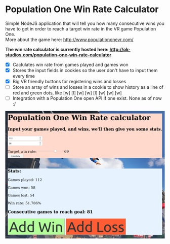 # Population One Win Rate Calculator
Simple NodeJS application that will tell you how many consecutive wins you have to get in order to reach a target win rate in the VR game Population One.  
More about the game here: http://www.populationonevr.com/

**The win rate calculator is currently hosted here: http://ok-studios.com/population-one-win-rate-calculator**

- [x] Caclulates win rate from games played and games won
- [x] Stores the input fields in cookies so the user don't have to input them every time
- [x] Big VR friendly buttons for registering wins and losses
- [ ] Store an array of wins and losses in a cookie to show history as a line of red and green dots, like [w] [l] [w] [w] [l] [w] [w] [w]  
- [ ] Integration with a Population One open API if one exist. None as of now :/

![](https://github.com/JonShard/PopulationOneWinRateCalculator/blob/master/docs/screenshot.png?raw=true)
